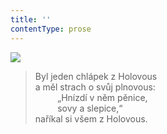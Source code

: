 ```yaml
---
title: ''
contentType: prose
---
```


![](../Images/050.jpg)

> Byl jeden chlápek z Holovous  
> a měl strach o svůj plnovous:  
>          „Hnízdí v něm pěnice,  
>          sovy a slepice,“  
> naříkal si všem z Holovous.

